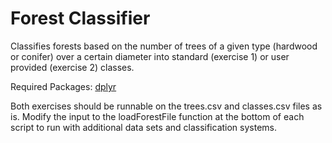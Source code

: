 # Forest Classifier

Classifies forests based on the number of trees of a given type (hardwood or conifer) over a certain diameter into standard (exercise 1) or user provided (exercise 2) classes.

Required Packages: <a href="https://dplyr.tidyverse.org/">dplyr</a>

Both exercises should be runnable on the trees.csv and classes.csv files as is. Modify the input to the loadForestFile function at the bottom of each script to run with additional data sets and classification systems.
